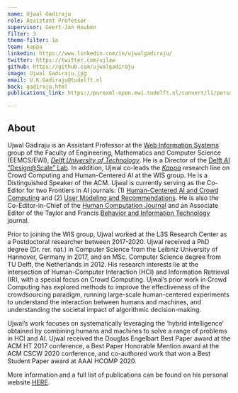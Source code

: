```yaml
---
name: Ujwal Gadiraju
role: Assistant Professor
supervisor: Geert-Jan Houben
filter: 3
theme-filter: 1a
team: kappa
linkedin: https://www.linkedin.com/in/ujwalgadiraju/
twitter: https://twitter.com/ujlaw
github: https://github.com/ujwalgadiraju
image: Ujwal Gadiraju.jpg
email: U.K.Gadiraju@tudelft.nl
back: gadiraju.html
publications_link: https://purexml-open.ewi.tudelft.nl/convert/li/persons/f1a97568-c63e-4703-89c2-8824d67d3e4f

---
```

## About

Ujwal Gadiraju is an Assistant Professor at the [Web Information Systems](http://wis.ewi.tudelft.nl/) group of the Faculty of Engineering, Mathematics and Computer Science (EEMCS/EWI), [*Delft University of Technology*](https://www.tudelft.nl/en/). He is a Director of the [Delft AI “Design@Scale” Lab](https://www.tudelft.nl/ai/dats-lab). In addition, Ujwal co-leads the [*Kappa*](https://ujwalgadiraju.com/kappa) research line on Crowd Computing and Human-Centered AI at the WIS group. He is a Distinguished Speaker of the ACM. Ujwal is currently serving as the Co-Editor for two Frontiers in AI journals: (1) [Human-Centered AI and Crowd Computing](https://www.frontiersin.org/research-topics/19868/human-centered-ai-crowd-computing) and (2) [User Modeling and Recommendations](https://www.frontiersin.org/research-topics/19653/user-modeling-and-recommendations). He is also the Co-Editor-in-Chief of the [Human Computation Journal](http://hcjournal.org/) and an Associate Editor of the Taylor and Francis [Behavior and Information Technology](https://www.tandfonline.com/toc/tbit20/current) journal.

Prior to joining the WIS group, Ujwal worked at the L3S Research Center as a Postdoctoral researcher between 2017-2020. Ujwal received a PhD degree (Dr. rer. nat.) in Computer Science from the Leibniz University of Hannover, Germany in 2017, and an MSc. Computer Science degree from TU Delft, the Netherlands in 2012. His research interests lie at the intersection of Human-Computer Interaction (HCI) and Information Retrieval (IR), with a special focus on Crowd Computing. Ujwal’s prior work in Crowd Computing has explored methods to improve the effectiveness of the crowdsourcing paradigm, running large-scale human-centered experiments to understand the interaction between humans and machines, and understanding the societal impact of algorithmic decision-making.

Ujwal’s work focuses on systematically leveraging the ‘hybrid intelligence’ obtained by combining humans and machines to solve a range of problems in HCI and AI. 
Ujwal received the Douglas Engelbart Best Paper award at the ACM HT 2017 conference, a Best Paper Honorable Mention award at the ACM CSCW 2020 conference, 
and co-authored work that won a Best Student Paper award at AAAI HCOMP 2020. 

More information and a full list of publications can be found on his personal website [HERE](https://ujwalgadiraju.com).


